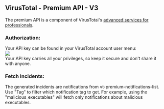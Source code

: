 ## VirusTotal - Premium API - V3

The premium API is a component of VirusTotal's [advanced services for professionals](https://www.virustotal.com/gui/services-overview).

### Authorization:
Your API key can be found in your VirusTotal account user menu:  
![](https://files.readme.io/ddeb298-Screen_Shot_2019-10-17_at_3.17.04_PM.png)  
Your API key carries all your privileges, so keep it secure and don't share it with anyone.

### Fetch Incidents:
The generated incidents are notifications from vt-premium-notifications-list.
Use "Tag" to filter which notification tag to get. 
For example, using the "malicious_executables" will fetch only notifications about malicious executables.